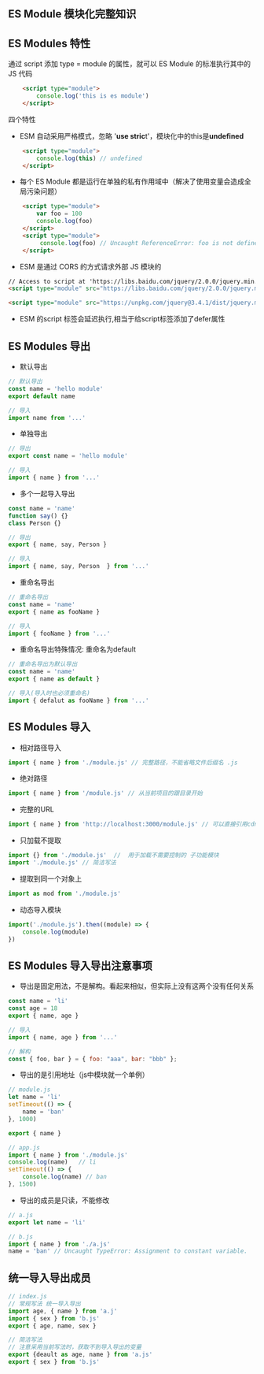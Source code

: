## ES Module 模块化完整知识
## ES Modules 特性

通过 script 添加 type = module 的属性，就可以 ES Module 的标准执行其中的 JS 代码

```html
    <script type="module">
        console.log('this is es module')
    </script>
```

四个特性

- ESM 自动采用严格模式，忽略 '**use stric**t'，模块化中的this是**undefined**

```html
    <script type="module">
        console.log(this) // undefined
    </script>
```

- 每个 ES Module 都是运行在单独的私有作用域中（解决了使用变量会造成全局污染问题）

```html
    <script type="module">
        var foo = 100
        console.log(foo)
    </script>
    <script type="module">
         console.log(foo) // Uncaught ReferenceError: foo is not defined
    </script>
```

- ESM 是通过 CORS 的方式请求外部 JS 模块的

```html
// Access to script at 'https://libs.baidu.com/jquery/2.0.0/jquery.min.js' from origin 'http://127.0.0.1:5501' has been blocked by CORS // policy: No 'Access-Control-Allow-Origin' header is present on the requested resource.
<script type="module" src="https://libs.baidu.com/jquery/2.0.0/jquery.min.js"></script>	

<script type="module" src="https://unpkg.com/jquery@3.4.1/dist/jquery.min.js"></script> // 正常运行
```

- ESM 的script 标签会延迟执行,相当于给script标签添加了defer属性

## ES Modules 导出

- 默认导出

```js
// 默认导出
const name = 'hello module'
export default name

// 导入
import name from '...'
```

- 单独导出

```js
// 导出
export const name = 'hello module'

// 导入
import { name } from '...'
```

- 多个一起导入导出

```js
const name = 'name'
function say() {}
class Person {}

// 导出
export { name, say, Person }

// 导入
import { name, say, Person  } from '...'
```

- 重命名导出

```js
// 重命名导出
const name = 'name'
export { name as fooName }

// 导入
import { fooName } from '...'
```

- 重命名导出特殊情况: 重命名为default

```js
// 重命名导出为默认导出
const name = 'name'
export { name as default }

// 导入(导入时也必须重命名)
import { defalut as fooName } from '...'
```

## ES Modules 导入

- 相对路径导入

```js
import { name } from './module.js' // 完整路径，不能省略文件后缀名 .js
```

- 绝对路径

```js
import { name } from '/module.js' // 从当前项目的跟目录开始
```

- 完整的URL

```js
import { name } from 'http://localhost:3000/module.js' // 可以直接引用cdn模块文件
```

- 只加载不提取

```js
import {} from './module.js'  //  用于加载不需要控制的 子功能模块
import './module.js' // 简洁写法
```

- 提取到同一个对象上

```js
import as mod from './module.js'
```

- 动态导入模块

```js
import('./module.js').then((module) => {
 	console.log(module)   
})
```

## ES Modules 导入导出注意事项

- 导出是固定用法，不是解构。看起来相似，但实际上没有这两个没有任何关系

```js
const name = 'li'
const age = 18
export { name, age }

// 导入
import { name, age } from '...'

// 解构
const { foo, bar } = { foo: "aaa", bar: "bbb" };
```

- 导出的是引用地址（js中模块就一个单例）

```js
// module.js
let name = 'li'
setTimeout(() => {
    name = 'ban'
}, 1000)

export { name }

// app.js
import { name } from './module.js'
console.log(name)	// li
setTimeout(() => {
    console.log(name) // ban
}, 1500)
```

- 导出的成员是只读，不能修改

```js
// a.js
export let name = 'li'

// b.js
import { name } from './a.js'
name = 'ban' // Uncaught TypeError: Assignment to constant variable.
```

## 统一导入导出成员

```js
// index.js
// 常规写法 统一导入导出
import age, { name } from 'a.j'
import { sex } from 'b.js'
export { age, name, sex }

// 简洁写法
// 注意采用当前写法时，获取不到导入导出的变量
export {deault as age, name } from 'a.js'
export { sex } from 'b.js'
```

